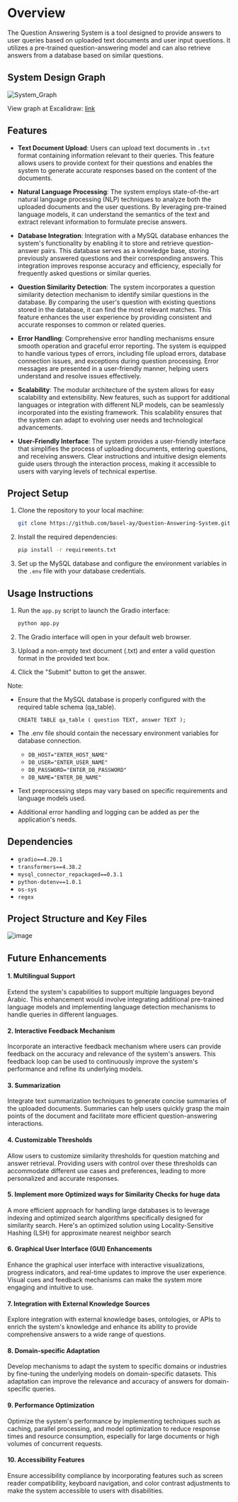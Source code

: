 # Overview
The Question Answering System is a tool designed to provide answers to user queries based on uploaded text documents and user input questions. It utilizes a pre-trained question-answering model and can also retrieve answers from a database based on similar questions.

## System Design Graph

![System_Graph](https://github.com/basel-ay/Question-Answering-System/assets/64821137/a3cf5fc0-f816-4a9b-b9c8-6130c1fa9b9f)

View graph at Excalidraw: [link](https://excalidraw.com/#json=JfsHGJJcY4_CwG2IpvaYW,29apf2-RjXEH9dwOz0MbwQ)


## Features

- **Text Document Upload**: Users can upload text documents in `.txt` format containing information relevant to their queries. This feature allows users to provide context for their questions and enables the system to generate accurate responses based on the content of the documents.

- **Natural Language Processing**: The system employs state-of-the-art natural language processing (NLP) techniques to analyze both the uploaded documents and the user questions. By leveraging pre-trained language models, it can understand the semantics of the text and extract relevant information to formulate precise answers.

- **Database Integration**: Integration with a MySQL database enhances the system's functionality by enabling it to store and retrieve question-answer pairs. This database serves as a knowledge base, storing previously answered questions and their corresponding answers. This integration improves response accuracy and efficiency, especially for frequently asked questions or similar queries.

- **Question Similarity Detection**: The system incorporates a question similarity detection mechanism to identify similar questions in the database. By comparing the user's question with existing questions stored in the database, it can find the most relevant matches. This feature enhances the user experience by providing consistent and accurate responses to common or related queries.

- **Error Handling**: Comprehensive error handling mechanisms ensure smooth operation and graceful error reporting. The system is equipped to handle various types of errors, including file upload errors, database connection issues, and exceptions during question processing. Error messages are presented in a user-friendly manner, helping users understand and resolve issues effectively.

- **Scalability**: The modular architecture of the system allows for easy scalability and extensibility. New features, such as support for additional languages or integration with different NLP models, can be seamlessly incorporated into the existing framework. This scalability ensures that the system can adapt to evolving user needs and technological advancements.

- **User-Friendly Interface**: The system provides a user-friendly interface that simplifies the process of uploading documents, entering questions, and receiving answers. Clear instructions and intuitive design elements guide users through the interaction process, making it accessible to users with varying levels of technical expertise.



## Project Setup

1. Clone the repository to your local machine:

    ```bash
    git clone https://github.com/basel-ay/Question-Answering-System.git
    ```

2. Install the required dependencies:

    ```bash
    pip install -r requirements.txt
    ```

3. Set up the MySQL database and configure the environment variables in the `.env` file with your database credentials.

## Usage Instructions

1. Run the `app.py` script to launch the Gradio interface:

    ```bash
    python app.py
    ```

2. The Gradio interface will open in your default web browser.

3. Upload a non-empty text document (.txt) and enter a valid question format in the provided text box.

4. Click the "Submit" button to get the answer.

Note:
* Ensure that the MySQL database is properly configured with the required table schema (qa_table).
    
    `CREATE TABLE qa_table (
    question TEXT,
    answer TEXT
);`
  
* The .env file should contain the necessary environment variables for database connection.
  
    - `DB_HOST="ENTER_HOST_NAME"`
    - `DB_USER="ENTER_USER_NAME"`
    - `DB_PASSWORD="ENTER_DB_PASSWORD"`
    - `DB_NAME="ENTER_DB_NAME"`
  
* Text preprocessing steps may vary based on specific requirements and language models used.
* Additional error handling and logging can be added as per the application's needs.

## Dependencies

- `gradio==4.20.1`
- `transformers==4.38.2`
- `mysql_connector_repackaged==0.3.1`
- `python-dotenv==1.0.1`
- `os-sys`
- `regex`


## Project Structure and Key Files

![image](https://github.com/basel-ay/Question-Answering-System/assets/64821137/9b25eb27-2db4-4c2e-88ee-4403248cd84f)

## Future Enhancements

#### 1. Multilingual Support
Extend the system's capabilities to support multiple languages beyond Arabic. This enhancement would involve integrating additional pre-trained language models and implementing language detection mechanisms to handle queries in different languages.

#### 2. Interactive Feedback Mechanism
Incorporate an interactive feedback mechanism where users can provide feedback on the accuracy and relevance of the system's answers. This feedback loop can be used to continuously improve the system's performance and refine its underlying models.

#### 3. Summarization
Integrate text summarization techniques to generate concise summaries of the uploaded documents. Summaries can help users quickly grasp the main points of the document and facilitate more efficient question-answering interactions.

#### 4. Customizable Thresholds
Allow users to customize similarity thresholds for question matching and answer retrieval. Providing users with control over these thresholds can accommodate different use cases and preferences, leading to more personalized and accurate responses.

#### 5. Implement more Optimized ways for Similarity Checks for huge data
A more efficient approach for handling large databases is to leverage indexing and optimized search algorithms specifically designed for similarity search. Here's an optimized solution using Locality-Sensitive Hashing (LSH) for approximate nearest neighbor search

#### 6. Graphical User Interface (GUI) Enhancements
Enhance the graphical user interface with interactive visualizations, progress indicators, and real-time updates to improve the user experience. Visual cues and feedback mechanisms can make the system more engaging and intuitive to use.

#### 7. Integration with External Knowledge Sources
Explore integration with external knowledge bases, ontologies, or APIs to enrich the system's knowledge and enhance its ability to provide comprehensive answers to a wide range of questions.

#### 8. Domain-specific Adaptation
Develop mechanisms to adapt the system to specific domains or industries by fine-tuning the underlying models on domain-specific datasets. This adaptation can improve the relevance and accuracy of answers for domain-specific queries.

#### 9. Performance Optimization
Optimize the system's performance by implementing techniques such as caching, parallel processing, and model optimization to reduce response times and resource consumption, especially for large documents or high volumes of concurrent requests.

#### 10. Accessibility Features
Ensure accessibility compliance by incorporating features such as screen reader compatibility, keyboard navigation, and color contrast adjustments to make the system accessible to users with disabilities.


